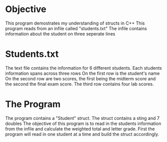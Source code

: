 # Objective
This program demostrates my understanding of structs in C++
This program reads from an infile called "students.txt" 
The infile contains information about the student on three seperate lines

# Students.txt
The text file contains the information for 6 different students.
Each students information spans across three rows
On the first row is the student's name 
On the second row are two scores, the first being the midterm score and the second the final exam score.
The third row contains four lab scores.

# The Program
The program contains a "Student" struct.
The struct contains a sting and 7 doubles
The objective of this program is to read in the students information from the infile and calculate the weighted total and letter grade. 
First the program will read in one student at a time and build the struct accordingly.
